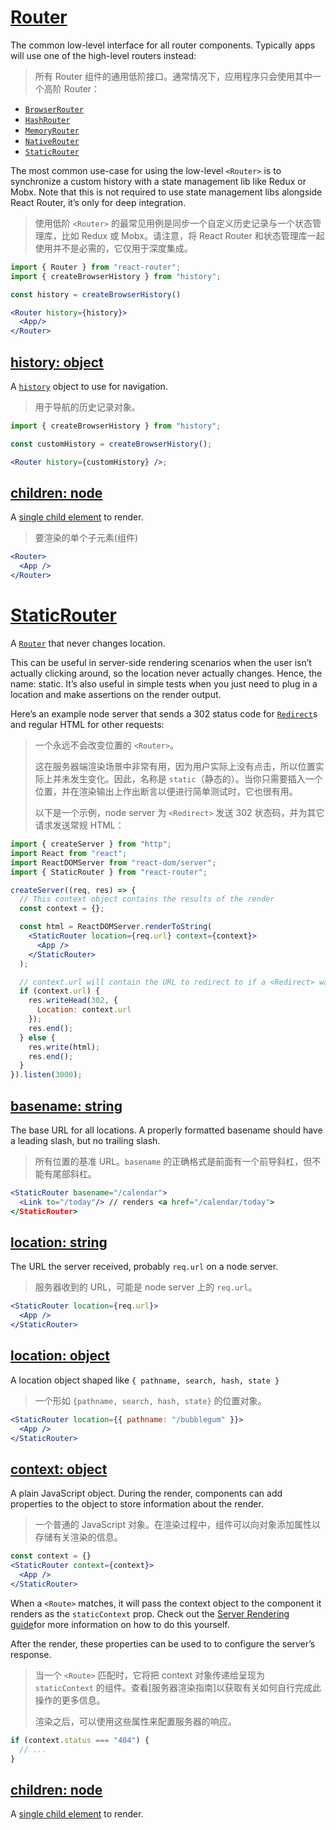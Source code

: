 # [Router](https://reacttraining.com/web/api/Router)

The common low-level interface for all router components. Typically apps will use one of the high-level routers instead:

> 所有 Router 组件的通用低阶接口。通常情况下，应用程序只会使用其中一个高阶 Router：

- [`BrowserRouter`](https://reacttraining.com/web/api/BrowserRouter)
- [`HashRouter`](https://reacttraining.com/web/api/HashRouter)
- [`MemoryRouter`](https://reacttraining.com/web/api/MemoryRouter)
- [`NativeRouter`](https://reacttraining.com/native/api/NativeRouter)
- [`StaticRouter`](https://reacttraining.com/web/api/StaticRouter)

The most common use-case for using the low-level `<Router>` is to synchronize a custom history with a state management lib like Redux or Mobx. Note that this is not required to use state management libs alongside React Router, it’s only for deep integration.

> 使用低阶 `<Router>` 的最常见用例是同步一个自定义历史记录与一个状态管理库，比如 Redux 或 Mobx。请注意，将 React Router 和状态管理库一起使用并不是必需的，它仅用于深度集成。

```jsx
import { Router } from "react-router";
import { createBrowserHistory } from "history";

const history = createBrowserHistory()

<Router history={history}>
  <App/>
</Router>
```

## [history: object](https://reacttraining.com/web/api/Router/history-object)

A [`history`](https://github.com/ReactTraining/history) object to use for navigation.

> 用于导航的历史记录对象。

```jsx
import { createBrowserHistory } from "history";

const customHistory = createBrowserHistory();

<Router history={customHistory} />;
```

## [children: node](https://reacttraining.com/web/api/Router/children-node)

A [single child element](https://facebook.github.io/react/docs/react-api.html#react.children.only) to render.

> 要渲染的单个子元素(组件)

```jsx
<Router>
  <App />
</Router>
```

# [StaticRouter](https://reacttraining.com/web/api/StaticRouter)

A [`Router`](https://reacttraining.com/react-router/Router.md) that never changes location.

This can be useful in server-side rendering scenarios when the user isn’t actually clicking around, so the location never actually changes. Hence, the name: static. It’s also useful in simple tests when you just need to plug in a location and make assertions on the render output.

Here’s an example node server that sends a 302 status code for [`Redirect`](https://reacttraining.com/react-router/Redirect.md)s and regular HTML for other requests:

> 一个永远不会改变位置的 `<Router>`。
>
> 这在服务器端渲染场景中非常有用，因为用户实际上没有点击，所以位置实际上并未发生变化。因此，名称是 `static`（静态的）。当你只需要插入一个位置，并在渲染输出上作出断言以便进行简单测试时，它也很有用。
>
> 以下是一个示例，node server 为 `<Redirect>` 发送 302 状态码，并为其它请求发送常规 HTML：

```jsx
import { createServer } from "http";
import React from "react";
import ReactDOMServer from "react-dom/server";
import { StaticRouter } from "react-router";

createServer((req, res) => {
  // This context object contains the results of the render
  const context = {};

  const html = ReactDOMServer.renderToString(
    <StaticRouter location={req.url} context={context}>
      <App />
    </StaticRouter>
  );

  // context.url will contain the URL to redirect to if a <Redirect> was used
  if (context.url) {
    res.writeHead(302, {
      Location: context.url
    });
    res.end();
  } else {
    res.write(html);
    res.end();
  }
}).listen(3000);
```

## [basename: string](https://reacttraining.com/web/api/StaticRouter/basename-string)

The base URL for all locations. A properly formatted basename should have a leading slash, but no trailing slash.

> 所有位置的基准 URL。`basename` 的正确格式是前面有一个前导斜杠，但不能有尾部斜杠。

```jsx
<StaticRouter basename="/calendar">
  <Link to="/today"/> // renders <a href="/calendar/today">
</StaticRouter>
```

## [location: string](https://reacttraining.com/web/api/StaticRouter/location-string)

The URL the server received, probably `req.url` on a node server.

> 服务器收到的 URL，可能是 node server 上的 `req.url`。

```jsx
<StaticRouter location={req.url}>
  <App />
</StaticRouter>
```

## [location: object](https://reacttraining.com/web/api/StaticRouter/location-object)

A location object shaped like `{ pathname, search, hash, state }`

> 一个形如 `{pathname, search, hash, state}` 的位置对象。

```jsx
<StaticRouter location={{ pathname: "/bubblegum" }}>
  <App />
</StaticRouter>
```

## [context: object](https://reacttraining.com/web/api/StaticRouter/context-object)

A plain JavaScript object. During the render, components can add properties to the object to store information about the render.

> 一个普通的 JavaScript 对象。在渲染过程中，组件可以向对象添加属性以存储有关渲染的信息。

```jsx
const context = {}
<StaticRouter context={context}>
  <App />
</StaticRouter>
```

When a `<Route>` matches, it will pass the context object to the component it renders as the `staticContext` prop. Check out the [Server Rendering guide](https://reacttraining.com/web/guides/server-rendering)for more information on how to do this yourself.

After the render, these properties can be used to to configure the server’s response.

> 当一个 `<Route>` 匹配时，它将把 context 对象传递给呈现为 `staticContext` 的组件。查看[服务器渲染指南]以获取有关如何自行完成此操作的更多信息。
>
> 渲染之后，可以使用这些属性来配置服务器的响应。

```js
if (context.status === "404") {
  // ...
}
```

## [children: node](https://reacttraining.com/web/api/StaticRouter/children-node)

A [single child element](https://facebook.github.io/react/docs/react-api.html#react.children.only) to render.
